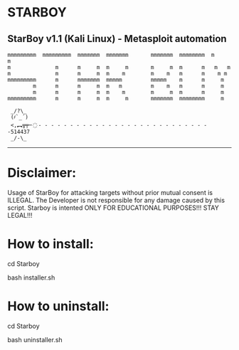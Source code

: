 # STARBOY
StarBoy v1.1 (Kali Linux) - Metasploit automation
-----------------------------------------------------------------------------

    mmmmmmmmm  mmmmmmmmm  mmmmmmm  mmmmmmm       mmmmmmm  mmmmmmmm  m     m  
    m              m      m     m  m     m       m     m  m      m   m   m   
    m              m      m     m  m    m        m    m   m      m    m m    
    mmmmmmmmm      m      mmmmmmm  mmmmm         mmmmm    m      m     m     
            m      m      m     m  m   m         m    m   m      m     m     
            m      m      m     m  m    m        m     m  m      m     m     
    mmmmmmmmm      m      m     m  m     m       mmmmmmm  mmmmmmmm     m     
                                                                       
     _/?\_                                                                   
     (҂`_´)                                                                  
     <,︻╦╤─ ҉ - - - - - - - - - - - - - - - - - - - - - - - - - - - -514437     
     _/-\_                                                                   
     
----------------------------------------------------------------------------

# Disclaimer:

 Usage of StarBoy for attacking targets without prior mutual consent is
 ILLEGAL. The Developer is not responsible for any damage caused by this script.
 Starboy is intented ONLY FOR EDUCATIONAL PURPOSES!!! STAY LEGAL!!! 
 

# How to install:
 
cd Starboy

bash installer.sh

# How to uninstall:

cd Starboy 

bash uninstaller.sh
